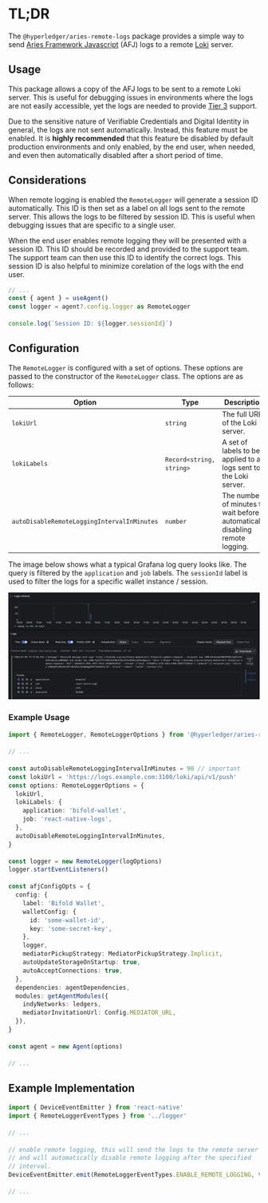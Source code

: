 # TL;DR

The `@hyperledger/aries-remote-logs` package provides a simple way to send [Aries Framework Javascript](https://github.com/openwallet-foundation/agent-framework-javascript) (AFJ) logs to a remote [Loki](https://grafana.com/docs/loki/latest/) server.

## Usage

This package allows a copy of the AFJ logs to be sent to a remote Loki server. This is useful for debugging issues in environments where the logs are not easily accessible, yet the logs are needed to provide [Tier 3](https://en.wikipedia.org/wiki/Technical_support) support.

Due to the sensitive nature of Verifiable Credentials and Digital Identity in general, the logs are not sent automatically. Instead, this feature must be enabled. It is **highly recommended** that this feature be disabled by default production environments and only enabled, by the end user, when needed, and even then automatically disabled after a short period of time.

## Considerations

When remote logging is enabled the `RemoteLogger` will generate a session ID automatically. This ID is then set as a label on all logs sent to the remote server. This allows the logs to be filtered by session ID. This is useful when debugging issues that are specific to a single user.

When the end user enables remote logging they will be presented with a session ID. This ID should be recorded and provided to the support team. The support team can then use this ID to identify the correct logs. This session ID is also helpful to minimize corelation of the logs with the end user.

```typescript
// ...
const { agent } = useAgent()
const logger = agent?.config.logger as RemoteLogger

console.log(`Session ID: ${logger.sessionId}`)
```

## Configuration

The `RemoteLogger` is configured with a set of options. These options are passed to the constructor of the `RemoteLogger` class. The options are as follows:

| Option                                      | Type                     | Description                                                                  |
| ------------------------------------------- | ------------------------ | ---------------------------------------------------------------------------- |
| `lokiUrl`                                   | `string`                 | The full URL of the Loki server.                                             |
| `lokiLabels`                                | `Record<string, string>` | A set of labels to be applied to all logs sent to the Loki server.           |
| `autoDisableRemoteLoggingIntervalInMinutes` | `number`                 | The number of minutes to wait before automatically disabling remote logging. |

The image below shows what a typical Grafana log query looks like. The query is filtered by the `application` and `job` labels. The `sessionId` label is used to filter the logs for a specific wallet instance / session.

![Grafana Screenshot](./doc/assets/grafana-screenshot.png)

### Example Usage

```typescript
import { RemoteLogger, RemoteLoggerOptions } from '@hyperledger/aries-remote-logs'

// ...

const autoDisableRemoteLoggingIntervalInMinutes = 90 // important
const lokiUrl = 'https://logs.example.com:3100/loki/api/v1/push'
const options: RemoteLoggerOptions = {
  lokiUrl,
  lokiLabels: {
    application: 'bifold-wallet',
    job: 'react-native-logs',
  },
  autoDisableRemoteLoggingIntervalInMinutes,
}

const logger = new RemoteLogger(logOptions)
logger.startEventListeners()

const afjConfigOpts = {
  config: {
    label: 'Bifold Wallet',
    walletConfig: {
      id: 'some-wallet-id',
      key: 'some-secret-key',
    },
    logger,
    mediatorPickupStrategy: MediatorPickupStrategy.Implicit,
    autoUpdateStorageOnStartup: true,
    autoAcceptConnections: true,
  },
  dependencies: agentDependencies,
  modules: getAgentModules({
    indyNetworks: ledgers,
    mediatorInvitationUrl: Config.MEDIATOR_URL,
  }),
}

const agent = new Agent(options)

// ...
```

## Example Implementation

```typescript
import { DeviceEventEmitter } from 'react-native'
import { RemoteLoggerEventTypes } from '../logger'

// ...

// enable remote logging, this will send the logs to the remote server
// and will automatically disable remote logging after the specified
// interval.
DeviceEventEmitter.emit(RemoteLoggerEventTypes.ENABLE_REMOTE_LOGGING, true)

// ...
```
